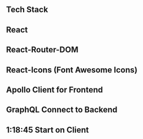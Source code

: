 ## Tech Stack
## React
## React-Router-DOM
## React-Icons (Font Awesome Icons)
## Apollo Client for Frontend
## GraphQL Connect to Backend
## 1:18:45 Start on Client